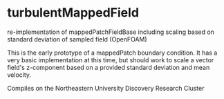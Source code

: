 turbulentMappedField
====================

re-implementation of mappedPatchFieldBase including scaling based on standard deviation of sampled field (OpenFOAM)

This is the early prototype of a mappedPatch boundary condition.  It has a very basic implementation at this time, but should work to scale a vector field's z-component based on a provided standard deviation and mean velocity.

Compiles on the Northeastern University Discovery Research Cluster 
